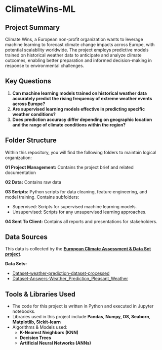 # ClimateWins-ML

## Project Summary

Climate Wins, a European non-profit organization wants to leverage machine learning to forecast climate change impacts across Europe, with potential scalability worldwide. The project employs predictive models trained on historical weather data to anticipate and analyze climate outcomes, enabling better preparation and informed decision-making in response to environmental challenges.

## Key Questions

1. **Can machine learning models trained on historical weather data accurately predict the rising frequency of extreme weather events across Europe?**
2. **Are supervised learning models effective in predicting specific weather conditions?**
3. **Does prediction accuracy differ depending on geographic location and the range of climate conditions within the region?**

## Folder Structure

Within this repository, you will find the following folders to maintain logical organization:

**01 Project Management:** Contains the project brief and related documentation
   
**02 Data:** Contains raw data
   
**03 Scripts:** Python scripts for data cleaning, feature engineering, and model training. Contains subfolders:
- Supervised: Scripts for supervised machine learning models.
- Unsupervised: Scripts for any unsupervised learning approaches.
   
**04 Sent To Client:** Contains all reports and presentations for stakeholders.

## Data Sources

This data is collected by the [**European Climate Assessment & Data Set project**](https://www.ecad.eu/).

**Data Sets:**
- [Dataset-weather-prediction-dataset-processed](https://s3.amazonaws.com/coach-courses-us/public/courses/da-spec-ml/Scripts/A1/Dataset-weather-prediction-dataset-processed.csv)
- [Dataset-Answers-Weather_Prediction_Pleasant_Weather](https://images.careerfoundry.com/public/courses/da-spec-ml/Scripts/A1/Dataset-Answers-Weather_Prediction_Pleasant_Weather.csv)

## Tools & Libraries Used

- The code for this project is written in Python and executed in Jupyter notebooks.
- Libraries used in this project include **Pandas, Numpy, OS, Seaborn, Matplotlib, Sickit-learn**
- Algorithms & Models used:
  - **K-Nearest Neighbors (KNN)**
  - **Decision Trees**
  - **Artificial Neural Networks (ANNs)**



  



